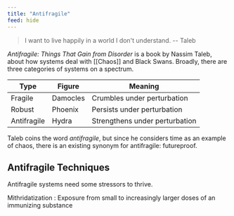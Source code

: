 ```yaml
---
title: "Antifragile"
feed: hide
---
```


> I want to live happily in a world I don't understand. -- Taleb

_Antifragile: Things That Gain from Disorder_ is a book by Nassim Taleb, about how systems deal with [[Chaos]] and  Black Swans. Broadly, there are three categories of systems on a spectrum.

|Type|Figure|Meaning|
|-------|-----|--------|
|Fragile|Damocles|Crumbles under perturbation|
|Robust|Phoenix|Persists under perturbation|
|Antifragile|Hydra|Strengthens under perturbation|

Taleb coins the word _antifragile_, but since he considers time as an example of chaos, there is an existing synonym for antifragile: futureproof. 

## Antifragile Techniques

Antifragile systems need some stressors to thrive.

Mithridatization
: Exposure from small to increasingly larger doses of an immunizing substance 
